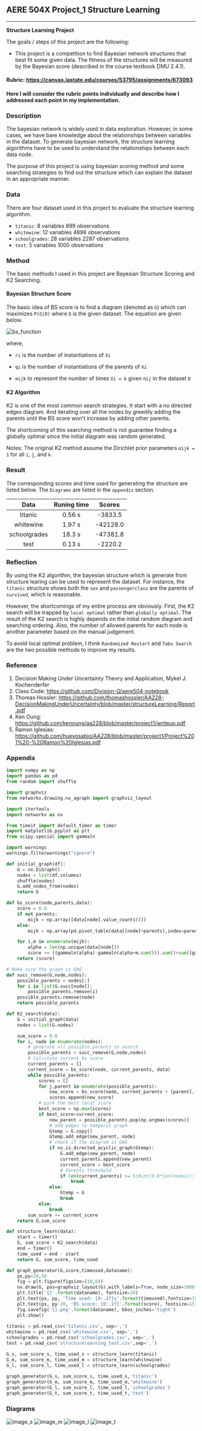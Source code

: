 
## AERE 504X Project_1 Structure Learning

---

**Structure Learning Project**

The goals / steps of this project are the following:

* This project is a competition to find Bayesian network structures that best fit some given data. The fitness of the structures will be measured by the Bayesian score (described in the course textbook DMU 2.4.1).

[//]: # (Image References)
[image_bs_function]: ./bs_function.png "bs_function"
[image_s]: ./titanic.png "titanic"
[image_m]: ./whitewine.png "whitewine"
[image_l]: ./schoolgrades.png "schoolgrades"
[image_t]: ./test.png "test"

#### Rubric: https://canvas.iastate.edu/courses/53795/assignments/673093
#### Here I will consider the rubric points individually and describe how I addressed each point in my implementation.  

### Description

The bayesian network is widely used in data exploration. However, in some cases, we have bare knowledge about the relationships between variables in the dataset. To generate bayesian network, the structure learning algorithms have to be used to understand the relationships between each data node. 

The purpose of this project is using bayesian scoring method and some searching strategies to find out the structure which can explain the dataset in an appropriate manner.

### Data
There are four dataset used in this project to evaluate the structure learning algorithm.
* `titanic`: 8 variables 899 observations
* `whitewine`: 12 variables 4898 observations
* `schoolgrades`: 28 variables 2287 observations
* `test`: 5 variables 1000 observations

### Method

The basic methods I used in this project are Bayesian Structure Scoring and K2 Searching.

#### Bayesian Structure Score

The basic idea of BS score is to find a diagram (denoted as `G`) which can maximizes `P(G|D)` where `D` is the given dataset. The equation are given below. 

  ![bs_function][image_bs_function] 
  
where,
  
* `ri` is the number of instantiations of `Xi`
  
* `qi` is the number of instantiations of the parents of `Xi`
  
* `mijk` to represent the number of times `Xi = k` given `πij` in the dataset `D`

#### K2 Algorithm

K2 is one of the most common search strategies. It start with a no directed edges diagram. And iterating over all the nodes by greedily adding the parents until the BS score won't increase by adding other parents. 

The shortcoming of this searching method is not guarantee finding a globally optimal since the initial diagram was random generated.

Notes: The original K2 method assume the Dirichlet prior parameters `αijk = 1` for all `i`, `j`, and `k`.

### Result

The corresponding scores and time used for generating the structure are listed below. The `Diagrams` are listed in the `appendix` section.

| Data          		  | Runing time | Scores      |
|:-----------------------:|:-----------:|:-----------:|
| titanic         		  | 0.56 s 	    |-3833.5      |
| whitewine          	  | 1.97 s      |-42128.0     |
| schoolgrades			  | 18.3 s	    |-47381.8     |
| test       			  | 0.13 s	    |-2220.2      |

### Reflection

By using the K2 algorithm, the bayesian structure which is generate from structure learing can be used to represent the dataset. For instance, the `titanic` structure shows both the `sex` and `passengerclass` are the parents of `survived`, which is reasonable.

However, the shortcomings of my entire process are obviously. First, the K2 search will be trapped by `local optimal` rather than `globally optimal`. The result of the K2 search is highly depends on the initial random diagram and searching ordering. Also, the number of allowed parents for each node is another parameter based on the manual judgement.

To avoid local optimal problem, I think `Randomized Restart` and `Tabu Search` are the two possible methods to improve my results. 

### Reference

1. Decision Making Under Uncertainty Theory and Application, Mykel J. Kochenderfer
2. Class Code: https://github.com/Division-Q/aere504-notebook
3. Thomas Hossler: https://github.com/thomashossler/AA228-DecisionMakingUnderUncertainty/blob/master/structureLearning/Report.pdf
4. Ken Oung: https://github.com/kenoung/aa228/blob/master/project1/writeup.pdf
5. Ramon Iglesias: https://github.com/huevosabio/AA228/blob/master/project1/Project%201%20-%20Ramon%20Iglesias.pdf


### Appendix

```python
import numpy as np
import pandas as pd
from random import shuffle

import graphviz
from networkx.drawing.nx_agraph import graphviz_layout

import itertools
import networkx as nx

from timeit import default_timer as timer
import matplotlib.pyplot as plt
from scipy.special import gammaln

import warnings
warnings.filterwarnings("ignore")

def initial_graph(df):
    G = nx.DiGraph()
    nodes = list(df.columns)
    shuffle(nodes)
    G.add_nodes_from(nodes)
    return G

def bs_score(node,parents,data):
    score = 0.0
    if not parents:
        mijk = np.array([data[node].value_counts()])
    else:
        mijk = np.array(pd.pivot_table(data[[node]+parents],index=parents,columns=node,aggfunc=len).fillna(0))

    for i,m in enumerate(mijk):
        alpha = len(np.unique(data[node]))
        score += ((gammaln(alpha)-gammaln(alpha+m.sum())).sum()+sum([gammaln(1+m[j]) for j in range(alpha)])).sum()
    return (score)

# Make sure the graph is DAG.
def succ_remove(G,node,nodes):
    possible_parents = nodes[:]
    for i in list(G.succ[node]):
        possible_parents.remove(i)
    possible_parents.remove(node)
    return possible_parents

def K2_search(data):
    G = initial_graph(data)
    nodes = list(G.nodes)

    sum_score = 0.0
    for i, node in enumerate(nodes):
        # generate all possible parents to search
        possible_parents = succ_remove(G,node,nodes)
        # Calculate current bs score
        current_parents = []
        current_score = bs_score(node, current_parents, data)
        while possible_parents:
            scores = []
            for j,parent in enumerate(possible_parents):
                new_score = bs_score(node, current_parents + [parent], data)
                scores.append(new_score)
            # pick the best local score
            best_score = np.max(scores)
            if best_score>current_score:
                new_parent = possible_parents.pop(np.argmax(scores))
                # add edges to temperal graph
                Gtemp = G.copy()
                Gtemp.add_edge(new_parent, node)
                # check if the diagram is DAG
                if nx.is_directed_acyclic_graph(Gtemp):
                    G.add_edge(new_parent, node)
                    current_parents.append(new_parent)
                    current_score = best_score
                    # Parents threshold
                    if len(current_parents) >= 5:#int(0.8*len(nodes)):
                        break
                else:
                    Gtemp = G
                    break
            else:
                break
        sum_score += current_score
    return G,sum_score

def structure_learn(data):
    start = timer()
    G, sum_score = K2_search(data)
    end = timer()
    time_used = end - start
    return G, sum_score, time_used

def graph_generator(G,score,timeused,dataname):
    px,py=10,50
    fig = plt.figure(figsize=(10,8))
    nx.draw(G, pos=graphviz_layout(G),with_labels=True, node_size=1000,font_size=10)
    plt.title('{}'.format(dataname), fontsize=20)
    plt.text(px, py, 'Time used: {0:.2f}s'.format(timeused),fontsize=15)
    plt.text(px, py-20, 'BS score: {0:.1f}'.format(score), fontsize=15)
    fig.savefig('{}.png'.format(dataname), bbox_inches='tight')
    plt.show()
    
titanic = pd.read_csv('titanic.csv', sep=',')
whitewine = pd.read_csv('whitewine.csv', sep=',')
schoolgrades = pd.read_csv('schoolgrades.csv', sep=',')
test = pd.read_csv('structurelearning_test.csv',sep=',')

G_s, sum_score_s, time_used_s = structure_learn(titanic)
G_m, sum_score_m, time_used_m = structure_learn(whitewine)
G_l, sum_score_l, time_used_l = structure_learn(schoolgrades)
    
graph_generator(G_s, sum_score_s, time_used_s,'titanic')
graph_generator(G_m, sum_score_m, time_used_m,'whitewine')
graph_generator(G_l, sum_score_l, time_used_l,'schoolgrades')
graph_generator(G_t, sum_score_t, time_used_t,'test')
```
### Diagrams
![image_s][image_s] 
![image_m][image_m]
![image_l][image_l]
![image_t][image_t]


```python

```
